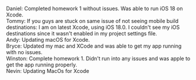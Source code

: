 Daniel: Completed homework 1 without issues. Was able to run iOS 18 on Xcode.  
Tommy: If you guys are stuck on same issue of not seeing mobile build destinations: I am on latest Xcode, using iOS 18.0. I couldn't see my iOS destinations since it wasn't enabled in my project settings file.  
Andy: Updating macOS for Xcode.  
Bryce: Updated my mac and XCode and was able to get my app running with no issues.  
Winston: Complete homework 1. Didn't run into any issues and was apple to get the app running properly.  
Nevin: Updating MacOs for Xcode  
